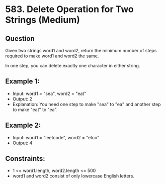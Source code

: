 # 583. Delete Operation for Two Strings (Medium)

## Question
Given two strings word1 and word2, return the minimum number of steps required to make word1 and word2 the same.

In one step, you can delete exactly one character in either string.

 
## Example 1:
- Input: word1 = "sea", word2 = "eat"
- Output: 2
- Explanation: You need one step to make "sea" to "ea" and another step to make "eat" to "ea".


## Example 2:
- Input: word1 = "leetcode", word2 = "etco"
- Output: 4
 

## Constraints:
- 1 <= word1.length, word2.length <= 500
- word1 and word2 consist of only lowercase English letters.